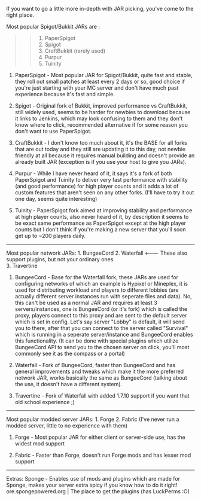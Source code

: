 If you want to go a little more in-depth with JAR picking, you've come to the right place.

Most popular Spigot/Bukkit JARs are :	
>>1. PaperSpigot
>>2. Spigot
>>3. CraftBukkit (rarely used)  
>>4. Purpur
>>5. Tuinity
                                   

1. PaperSpigot - Most popular JAR for Spigot/Bukkit, quite fast and stable, they roll out small patches at least every 2 days or so, good choice if you're just
                 starting with your MC server and don't have much past experience because it's fast and simple.

2. Spigot - Original fork of Bukkit, improved performance vs CraftBukkit, still widely used, seems to be harder for newbies to download because it links to Jenkins,
            which may look confusing to them and they don't know where to click, recommended alternative if for some reason you don't want to use PaperSpigot.

3. CraftBukkit - I don't know too much about it, it's the BASE for all forks that are out today and they still are updating it to this day, not newbie friendly
                 at all because it requires manual building and doesn't provide an already built JAR (exception is if you use your host to give you JARs).
                 
4. Purpur - While I have never heard of it, it says it's a fork of both PaperSpigot and Tuinity to deliver very fast performance with stability (and good performance)
            for high player counts and it adds a lot of custom features that aren't seen on any other forks. 
            (I'll have to try it out one day, seems quite interesting)
            
5. Tuinity - PaperSpigot fork aimed at improving stability and performance at high player counts, also never heard of it, by description it seems to be exact same
             performance as PaperSpigot except at the high player counts but I don't think if you're making a new server that you'll soon get up to ~200 players
             daily.
             
-------------------------------------------------------------------------------------------------------------------------------------------------------------------

Most popular network JARs:  1. BungeeCord
                            2. Waterfall                                        <--- These also support plugins, but not your ordinary ones   
                            3. Travertine
                            
1. BungeeCord - Base for the Waterfall fork, these JARs are used for configuring networks of which an example is Hypixel or Mineplex, it is used for distributing
                workload and players to different lobbies (are actually different server instances run with seperate files and data).
                No, this can't be used as a normal JAR and requires at least 3 servers/instances, one is BungeeCord (or it's fork) which is called the proxy, players
                connect to this proxy and are sent to the default server which is set in config. Let's say server "Lobby" is default, it will send you to there,
                after that you can connect to the server called "Survival" which is running in a seperate server/instance and BungeeCord enables this functionality.
                (It can be done with special plugins which utilize BungeeCord API to send you to the chosen server on click, you'll most commonly see it as the
                compass or a portal)
               
2. Waterfall - Fork of BungeeCord, faster than BungeeCord and has general improvements and tweaks which make it the more preferred network JAR, works basically the
               same as BungeeCord (talking about the use, it doesn't have a different system).

3. Travertine - Fork of Waterfall with added 1.7.10 support if you want that old school experience ;) 

-------------------------------------------------------------------------------------------------------------------------------------------------------------------

Most popular modded server JARs:  1. Forge
                                  2. Fabric           (I've never run a modded server, little to no experience with them)

1. Forge - Most popular JAR for either client or server-side use, has the widest mod support

2. Fabric - Faster than Forge, doesn't run Forge mods and has lesser mod support

-------------------------------------------------------------------------------------------------------------------------------------------------------------------

Extras: Sponge - Enables use of mods and plugins which are made for Sponge, makes your server extra spicy if you know how to do it right! 
                 ore.spongepowered.org | The place to get the plugins (has LuckPerms :O)
                          
